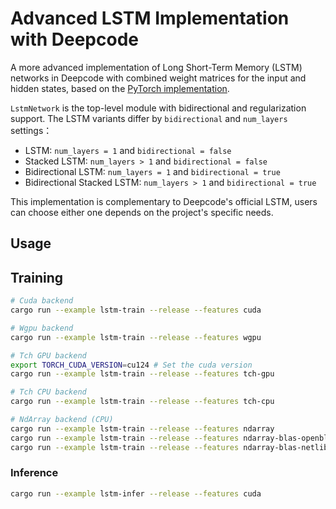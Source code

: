 # Advanced LSTM Implementation with Deepcode

A more advanced implementation of Long Short-Term Memory (LSTM) networks in Deepcode with combined
weight matrices for the input and hidden states, based on the
[PyTorch implementation](https://github.com/shiv08/Advanced-LSTM-Implementation-with-PyTorch).

`LstmNetwork` is the top-level module with bidirectional and regularization support. The LSTM
variants differ by `bidirectional` and `num_layers` settings：

- LSTM: `num_layers = 1` and `bidirectional = false`
- Stacked LSTM: `num_layers > 1` and `bidirectional = false`
- Bidirectional LSTM: `num_layers = 1` and `bidirectional = true`
- Bidirectional Stacked LSTM: `num_layers > 1` and `bidirectional = true`

This implementation is complementary to Deepcode's official LSTM, users can choose either one depends on
the project's specific needs.

## Usage

## Training

```sh
# Cuda backend
cargo run --example lstm-train --release --features cuda

# Wgpu backend
cargo run --example lstm-train --release --features wgpu

# Tch GPU backend
export TORCH_CUDA_VERSION=cu124 # Set the cuda version
cargo run --example lstm-train --release --features tch-gpu

# Tch CPU backend
cargo run --example lstm-train --release --features tch-cpu

# NdArray backend (CPU)
cargo run --example lstm-train --release --features ndarray
cargo run --example lstm-train --release --features ndarray-blas-openblas
cargo run --example lstm-train --release --features ndarray-blas-netlib
```

### Inference

```sh
cargo run --example lstm-infer --release --features cuda
```
